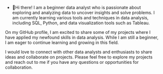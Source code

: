 - 👋Hi there! I am a beginner data analyst who is passionate about exploring and analyzing data to uncover insights and solve problems. I am currently learning various tools and techniques in data analysis, including SQL, Python, and data visualization tools such as Tableau.

On my GitHub profile, I am excited to share some of my projects where I have applied my newfound skills in data analysis. While I am still a beginner, I am eager to continue learning and growing in this field.

I would love to connect with other data analysts and enthusiasts to share ideas and collaborate on projects. Please feel free to explore my projects and reach out to me if you have any questions or opportunities for collaboration.

<!---
Helen-sew/Helen-sew is a ✨ special ✨ repository because its `README.md` (this file) appears on your GitHub profile.
You can click the Preview link to take a look at your changes.
--->
